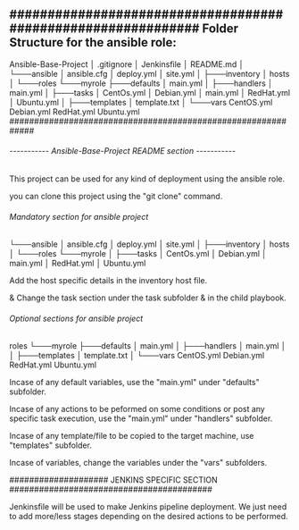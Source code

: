 #############################################################
Folder Structure for the ansible role: 
-------------------------------------------------------------

Ansible-Base-Project
│   .gitignore
│   Jenkinsfile
│   README.md
│
└───ansible
    │   ansible.cfg
    │   deploy.yml
    │   site.yml
    │
    ├───inventory
    │       hosts
    │
    └───roles
        └───myrole
            ├───defaults
            │       main.yml
            │
            ├───handlers
            │       main.yml
            │
            ├───tasks
            │       CentOs.yml
            │       Debian.yml
            │       main.yml
            │       RedHat.yml
            │       Ubuntu.yml
            │
            ├───templates
            │       template.txt
            │
            └───vars
                    CentOS.yml
                    Debian.yml
                    RedHat.yml
                    Ubuntu.yml
#############################################################




###### ----------- Ansible-Base-Project README section -----------

This project can be used for any kind of deployment using the ansible role. 

you can clone this project using the "git clone" command. 



###### Mandatory section for ansible project  #########################

└───ansible
    │   ansible.cfg
    │   deploy.yml
    │   site.yml
    │
    ├───inventory
    │       hosts
    │
    └───roles
        └───myrole
            │
            ├───tasks
            │       CentOs.yml
            │       Debian.yml
            │       main.yml
            │       RedHat.yml
            │       Ubuntu.yml

			
Add the host specific details in the inventory host file. 

& Change the task section under the task subfolder & in the child playbook.



###### Optional sections for ansible project #########################

roles
        └───myrole
            ├───defaults
            │       main.yml
            │
            ├───handlers
            │       main.yml
            │
            │
            ├───templates
            │       template.txt
            │
            └───vars
                    CentOS.yml
                    Debian.yml
                    RedHat.yml
                    Ubuntu.yml

					
Incase of any default variables, use the "main.yml" under "defaults" subfolder. 

Incase of any actions to be peformed on some conditions or post any specific task execution, use the "main.yml" under "handlers" subfolder. 

Incase of any template/file to be copied to the target machine, use "templates" subfolder.

Incase of variables, change the variables under the "vars" subfolders.

 
#################### JENKINS SPECIFIC SECTION #########################################

Jenkinsfile will be used to make Jenkins pipeline deployment. We just need to add more/less 
stages depending on the desired actions to be performed.
